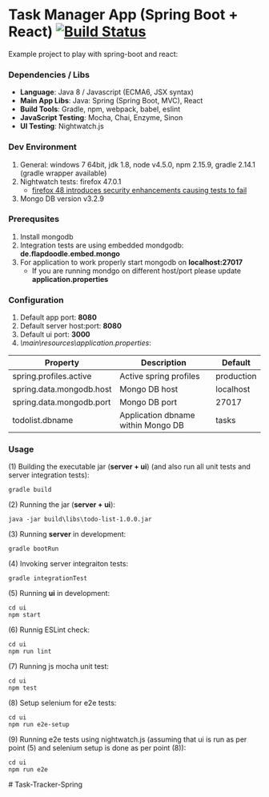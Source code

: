 Task Manager App (Spring Boot + React) [![Build Status](https://travis-ci.org/mmadej85/task-manager-spring-react.svg?branch=master)](https://travis-ci.org/mmadej85/task-manager-spring-react)
=======================

Example project to play with spring-boot and react:

### Dependencies / Libs

* **Language**: Java 8 / Javascript (ECMA6, JSX syntax)
* **Main App Libs**: Java: Spring (Spring Boot, MVC), React
* **Build Tools**: Gradle, npm, webpack, babel, eslint
* **JavaScript Testing**: Mocha, Chai, Enzyme, Sinon
* **UI Testing**: Nightwatch.js

### Dev Environment
1. General: windows 7 64bit, jdk 1.8, node v4.5.0, npm 2.15.9, gradle 2.14.1 (gradle wrapper available)
2. Nightwatch tests: firefox 47.0.1
    * [firefox 48 introduces security enhancements causing tests to fail](https://github.com/SeleniumHQ/selenium/issues/2559)
3. Mongo DB version v3.2.9

### Prerequsites
1. Install mongodb
2. Integration tests are using embedded mondgodb: **de.flapdoodle.embed.mongo**
2. For application to work properly start mongodb on **localhost:27017**
    * If you are running mondgo on different host/port please update **application.properties**

### Configuration
1. Default app port: **8080**
2. Default server host:port: **8080**
3. Default ui port: **3000**
4. *\main\resources\application.properties*:

| Property | Description | Default |
| --- | --- | --- |
| spring.profiles.active | Active spring profiles | production |
| spring.data.mongodb.host | Mongo DB host | localhost |
| spring.data.mongodb.port | Mongo DB port | 27017 |
| todolist.dbname | Application dbname within Mongo DB | tasks |

### Usage
(1) Building the executable jar (**server + ui**) (and also run all unit tests and server integration tests):
```
gradle build
```
(2) Running the jar (**server + ui**):
```
java -jar build\libs\todo-list-1.0.0.jar
```
(3) Running **server** in development:
```
gradle bootRun
```
(4) Invoking server integraiton tests:
```
gradle integrationTest
```
(5) Running **ui** in development:
```
cd ui
npm start
```
(6) Runnig ESLint check:
```
cd ui
npm run lint
```
(7) Running js mocha unit test:
```
cd ui
npm test
```
(8) Setup selenium for e2e tests:
```
cd ui
npm run e2e-setup
```
(9) Running e2e tests using nightwatch.js (assuming that ui is run as per point (5) and selenium setup is done as per point (8)):
```
cd ui
npm run e2e
```
#   T a s k - T r a c k e r - S p r i n g  
 